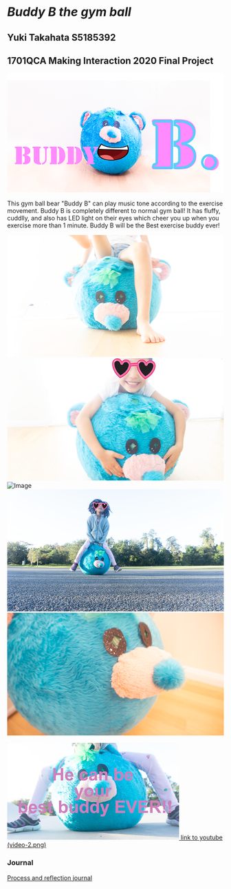 # *Buddy B the gym ball*
## Yuki Takahata S5185392 ##
## 1701QCA Making Interaction 2020 Final Project ##

<!--- Instructions for the journal will mostly be included as comments, which appear in a block like this that opens with a less than symbol, exclamation mark and three hyphens and closes with three hyphens and a greater than symbol. Make sure you do not include any text you want visible within these symbols or it will not be visible to your instructor. In some cases, such as in headings, there is italicised text included between asterisks that needs to be replaced. --->

<!--- When you have completed the template, submit the link to the GitHub Pages site for this repository as a link in Learning@Griffith. The link should be something like [https://qcainteractivemedia.github.io/1701QCA-Assessment3/](https://qcainteractivemedia.github.io/1701QCA-Assessment3/) where `qcainteractivemedia` is replaced with your GitHub username and `1701QCA-Assessment3` is replaced with whatever you called the repository this template is contained in when you set it up. You should NOT be submitting a link that begins with github.com/[your user name] as that is not the rendered version. See the instructions about creating GitHub pages to see how to get the link to the rendered page. --->

<!--- SHOWCASE IMAGE: Insert a showcase image here. Try to capture the image as if it were in a portfolio, sales material, or project proposal. The project isn't likely to be something that finished, but practice making images that capture the project in that style. 

The image should be inserted with code like that below where you replace the filename to exactly match what you uploaded. This will only work reliably if your filename has no spaces or unusual characters in it. The image must be in .jpg, .gif, .png format. Files of .heic or .heif type will not show up. Note that .png is different to .PNG in a filename here. The names are case sensitive.
--->

![Image](title.png)

This gym ball bear "Buddy B" can play music tone according to the exercise movement. Buddy B is completely different to normal gym ball! It has fluffy, cuddlly, and also has LED light on their eyes which cheer you up when you exercise more than 1 minute. Buddy B will be the Best exercise buddy ever!

<!--- PROJECT DESCRIPTION: In a few sentences, describe what the project is and does, who it is for, and a typical use case. This should be suitable for a catalog, poster, or other display material about the project. --->

<!--- SECONDARY IMAGE: Provide some other image that gives a viewer a different perspective on the project such as more about how it functions, the project in use, or something else. This should not just be a different angle of the same object. It should show the project in use if the first image didn't show that, or somehow tell us a different story about the project. --->

![Image](EXE1.png)![Image](cud1.png)![Image](EXE3.png)![Image](jump.png)![Image](mainled.png)

<!--- PROJECT VIDEO: Provide a still image from your video and a link to the video below. In that code, replace `missingimage.png` with the still from your video and the URL of the video where indicated. If you link to a password protected video, you must include the password in the document you submit through Learning@Griffith. Failing to have a video that we can access might lead to significant reduction in marks, potentially as much as if the video has not been submitted at all. --->

[![Image](video-2.png) link to youtube (video-2.png)](https://youtu.be/zD-YsTd2cig)

### Journal ###

<!--- The following link will direct to your process and reflection journal, which will be held in the file `journal.md` in the folder called `journal`. This link should not be changed. --->
[Process and reflection journal](/journal/journal.md)
